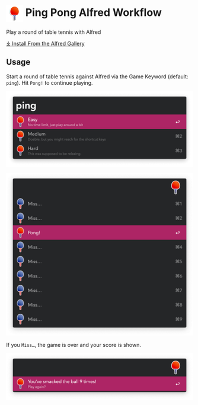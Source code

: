 # <img src='Workflow/icon.png' width='45' align='center' alt='icon'> Ping Pong Alfred Workflow

Play a round of table tennis with Alfred

<a href='https://alfred.app/workflows/vitor/ping-pong'>⤓ Install From the Alfred Gallery</a>

## Usage

Start a round of table tennis against Alfred via the Game Keyword (default: `ping`). Hit `Pong!` to continue playing.

![Difficulty modes](Workflow/images/about/difficulty.png)

![Game in progress](Workflow/images/about/progress.png)

If you `Miss…`, the game is over and your score is shown.

![Score after a game over](Workflow/images/about/score.png)
